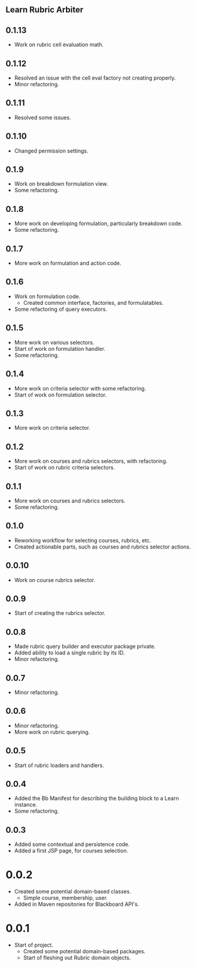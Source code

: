## Learn Rubric Arbiter

## 0.1.13
- Work on rubric cell evaluation math.

## 0.1.12
- Resolved an issue with the cell eval factory not creating properly.
- Minor refactoring.

## 0.1.11
- Resolved some issues.

## 0.1.10
- Changed permission settings.

## 0.1.9
- Work on breakdown formulation view.
- Some refactoring.

## 0.1.8
- More work on developing formulation, particularly breakdown code.
- Some refactoring.

## 0.1.7
- More work on formulation and action code.

## 0.1.6
- Work on formulation code.
  - Created common interface, factories, and formulatables.
- Some refactoring of query executors.

## 0.1.5
- More work on various selectors.
- Start of work on formulation handler.
- Some refactoring.

## 0.1.4
- More work on criteria selector with some refactoring.
- Start of work on formulation selector.

## 0.1.3
- More work on criteria selector.

## 0.1.2
- More work on courses and rubrics selectors, with refactoring.
- Start of work on rubric criteria selectors.

## 0.1.1
- More work on courses and rubrics selectors.
- Some refactoring.

## 0.1.0
- Reworking workflow for selecting courses, rubrics, etc.
- Created actionable parts, such as courses and rubrics selector actions.

## 0.0.10
- Work on course rubrics selector.

## 0.0.9
- Start of creating the rubrics selector.

## 0.0.8
- Made rubric query builder and executor package private.
- Added ability to load a single rubric by its ID.
- Minor refactoring.

## 0.0.7
- Minor refactoring.

## 0.0.6
- Minor refactoring.
- More work on rubric querying.

## 0.0.5
- Start of rubric loaders and handlers.

## 0.0.4
- Added the Bb Manifest for describing the building block to a Learn instance.
- Some refactoring.

## 0.0.3
- Added some contextual and persistence code.
- Added a first JSP page, for courses selection.

# 0.0.2
- Created some potential domain-based classes.
  - Simple course, membership, user.
- Added in Maven repositories for Blackboard API's.

# 0.0.1
- Start of project.
  - Created some potential domain-based packages.
  - Start of fleshing out Rubric domain objects.

